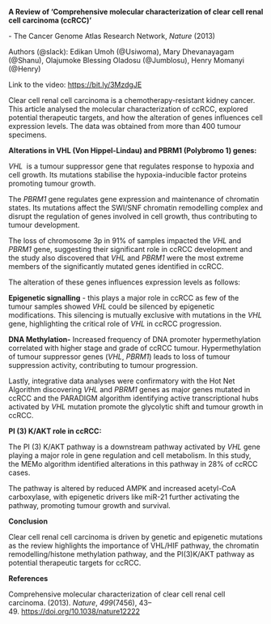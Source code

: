 ﻿**A Review of ‘Comprehensive molecular characterization of clear cell renal cell carcinoma (ccRCC)’**

\- The Cancer Genome Atlas Research Network, *Nature* (2013)

Authors (@slack): Edikan Umoh (@Usiwoma), Mary Dhevanayagam (@Shanu), Olajumoke Blessing Oladosu (@Jumblosu), Henry Momanyi (@Henry)

Link to the video: <https://bit.ly/3MzdgJE>

Clear cell renal cell carcinoma is a chemotherapy-resistant kidney cancer. This article analysed the molecular characterization of ccRCC, explored potential therapeutic targets, and how the alteration of genes influences cell expression levels. The data was obtained from more than 400 tumour specimens. 

**Alterations in VHL (Von Hippel-Lindau) and PBRM1 (Polybromo 1) genes:**

*VHL*  is a tumour suppressor gene that regulates response to hypoxia and cell growth. Its mutations stabilise the hypoxia-inducible factor proteins promoting tumour growth.

The *PBRM1* gene regulates gene expression and maintenance of chromatin states. Its mutations affect the SWI/SNF chromatin remodelling complex and disrupt the regulation of genes involved in cell growth, thus contributing to tumour development. 

The loss of chromosome 3p in 91% of samples impacted the *VHL* and *PBRM1* gene, suggesting their significant role in ccRCC development and the study also discovered that *VHL* and *PBRM1* were the most extreme members of the significantly mutated genes identified in ccRCC.

The alteration of these genes influences expression levels as follows:

**Epigenetic signalling** - this plays a major role in ccRCC as few of the tumour samples showed *VHL* could be silenced by epigenetic modifications. This silencing is mutually exclusive with mutations in the *VHL* gene, highlighting the critical role of *VHL* in ccRCC progression.

**DNA Methylation-** Increased frequency of DNA promoter hypermethylation correlated with higher stage and grade of ccRCC tumour. Hypermethylation of tumour suppressor genes (*VHL*, *PBRM1*) leads to loss of tumour suppression activity, contributing to tumour progression. 

Lastly, integrative data analyses were confirmatory with the Hot Net Algorithm discovering *VHL* and *PBRM1* genes as major genes mutated in ccRCC and the PARADIGM algorithm identifying active transcriptional hubs activated by *VHL* mutation promote the glycolytic shift and tumour growth in ccRCC. 

**PI (3) K/AKT role in ccRCC:**

The PI (3) K/AKT pathway is a downstream pathway activated by *VHL* gene playing a major role in gene regulation and cell metabolism. In this study, the MEMo algorithm identified alterations in this pathway in 28% of ccRCC cases.  

The pathway is altered by reduced AMPK and increased acetyl-CoA carboxylase, with epigenetic drivers like miR-21 further activating the pathway, promoting tumour growth and survival.

**Conclusion**

Clear cell renal cell carcinoma is driven by genetic and epigenetic mutations as the review highlights the importance of VHL/HIF pathway, the chromatin remodelling/histone methylation pathway, and the PI(3)K/AKT pathway as potential therapeutic targets for ccRCC.

**References**

Comprehensive molecular characterization of clear cell renal cell carcinoma. (2013). *Nature*, *499*(7456), 43–49. <https://doi.org/10.1038/nature12222> 

